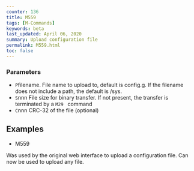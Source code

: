 ```yaml
---
counter: 136
title: M559
tags: [M-Commands] 
keywords: beta 
last_updated: April 06, 2020 
summary: Upload configuration file 
permalink: M559.html
toc: false 
---
```



### Parameters

* `P`filename. File name to upload to, default is config.g. If the filename does not include a path, the default is /sys.
* `S`nnn File size for binary transfer. If not present, the transfer is terminated by a ` M29  ` command
* `C`nnn CRC-32 of the file (optional)

## Examples

* M559

Was used by the original web interface to upload a configuration file. Can now be used to upload any file.

